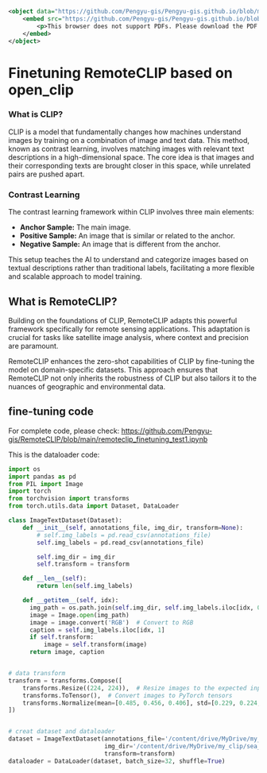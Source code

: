 ```xml
<object data="https://github.com/Pengyu-gis/Pengyu-gis.github.io/blob/master/_posts/remote_clip_finetuning.pdf" type="application/pdf" width="700px" height="700px">
    <embed src="https://github.com/Pengyu-gis/Pengyu-gis.github.io/blob/master/_posts/remote_clip_finetuning.pdf">
        <p>This browser does not support PDFs. Please download the PDF to view it: <a href="https://github.com/Pengyu-gis/Pengyu-gis.github.io/blob/master/_posts/remote_clip_finetuning.pdff">Download PDF</a>.</p>
    </embed>
</object>
```


# Finetuning RemoteCLIP based on open_clip


### What is CLIP?

CLIP is a model that fundamentally changes how machines understand images by training on a combination of image and text data. This method, known as contrast learning, involves matching images with relevant text descriptions in a high-dimensional space. The core idea is that images and their corresponding texts are brought closer in this space, while unrelated pairs are pushed apart.

### Contrast Learning 

The contrast learning framework within CLIP involves three main elements:

-   **Anchor Sample:** The main image.
-   **Positive Sample:** An image that is similar or related to the anchor.
-   **Negative Sample:** An image that is different from the anchor.

This setup teaches the AI to understand and categorize images based on textual descriptions rather than traditional labels, facilitating a more flexible and scalable approach to model training.

## What is RemoteCLIP?
Building on the foundations of CLIP, RemoteCLIP adapts this powerful framework specifically for remote sensing applications. This adaptation is crucial for tasks like satellite image analysis, where context and precision are paramount.

RemoteCLIP enhances the zero-shot capabilities of CLIP by fine-tuning the model on domain-specific datasets. This approach ensures that RemoteCLIP not only inherits the robustness of CLIP but also tailors it to the nuances of geographic and environmental data.


## fine-tuning code
For complete code, please check: https://github.com/Pengyu-gis/RemoteCLIP/blob/main/remoteclip_finetuning_test1.ipynb


This is the dataloader code:
```py
import os
import pandas as pd
from PIL import Image
import torch
from torchvision import transforms
from torch.utils.data import Dataset, DataLoader

class ImageTextDataset(Dataset):
    def __init__(self, annotations_file, img_dir, transform=None):
        # self.img_labels = pd.read_csv(annotations_file)
        self.img_labels = pd.read_csv(annotations_file)

        self.img_dir = img_dir
        self.transform = transform

    def __len__(self):
        return len(self.img_labels)

    def __getitem__(self, idx):
      img_path = os.path.join(self.img_dir, self.img_labels.iloc[idx, 0])
      image = Image.open(img_path)
      image = image.convert('RGB')  # Convert to RGB
      caption = self.img_labels.iloc[idx, 1]
      if self.transform:
          image = self.transform(image)
      return image, caption


# data transform
transform = transforms.Compose([
    transforms.Resize((224, 224)),  # Resize images to the expected input size of the model
    transforms.ToTensor(),  # Convert images to PyTorch tensors
    transforms.Normalize(mean=[0.485, 0.456, 0.406], std=[0.229, 0.224, 0.225]),  # Normalize images
])


# creat dataset and dataloader
dataset = ImageTextDataset(annotations_file='/content/drive/MyDrive/my_clip/sea_clip_dataset/caption.csv',
                           img_dir='/content/drive/MyDrive/my_clip/sea_clip_dataset/images',
                           transform=transform)
dataloader = DataLoader(dataset, batch_size=32, shuffle=True)
```

